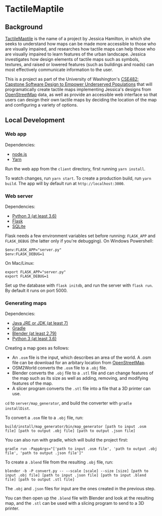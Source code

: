 # TactileMaptile

## Background

[TactileMaptile](https://digital.lib.washington.edu/researchworks/handle/1773/40212) is the name of a project by Jessica Hamilton, in which she seeks to understand how maps can be made more accessible to those who are visually impaired, and researches how tactile maps can help those who are visually impaired to learn features of the urban landscape. Jessica investigates how design elements of tactile maps such as symbols, textures, and raised or lowered features (such as buildings and roads) can most effectively communicate information  to the user.

This is a project as part of the University of Washington's [CSE482: Capstone Software Design to Empower Underserved Populations](https://courses.cs.washington.edu/courses/cse482/18wi) that will programatically create tactile maps implementing Jessica's designs from [OpenStreetMap](http://www.openstreetmap.org) data, as well as provide an accessible web interface so that users can design their own tactile maps by deciding the location of the map and configuring a variety of options. 

## Local Development

### Web app

Dependencies:
* [node.js](https://nodejs.org/en/)
* [Yarn](https://yarnpkg.com/en/)

Run the web app from the `client` directory, first running `yarn install`.

To watch changes, run `yarn start`. To create a production build, run `yarn build`. The app will by default run at `http://localhost:3000`.

### Web server

Dependencies:
* [Python 3 (at least 3.6)](https://www.python.org/downloads/)
* [Flask](http://flask.pocoo.org/)
* [SQLite](https://www.sqlite.org)

Flask needs a few environment variables set before running: `FLASK_APP` and `FLASK_DEBUG` (the latter only if you're debugging).
On Windows Powershell:
```
$env:FLASK_APP="server.py"
$env:FLASK_DEBUG=1
```

On Mac/Linux:
```
export FLASK_APP="server.py"
export FLASK_DEBUG=1
```

Set up the database with `flask initdb`, and run the server with `flask run`. By default it runs on port 5000.

### Generating maps

Dependencies:
* [Java JRE or JDK (at least 7)](http://www.oracle.com/technetwork/java/javase/downloads/index.html)
* [Gradle](https://gradle.org/install/)
* [Blender (at least 2.79)](https://www.blender.org/download/)
* [Python 3 (at least 3.6)](https://www.python.org/downloads/)

Creating a map goes as follows:
* An `.osm` file is the input, which describes an area of the world. A .osm file can be download for an arbitary location from [OpenStreetMap](http://www.openstreetmap.org).
* OSM2World converts the `.osm` file to a `.obj` file.
* Blender converts the `.obj` file to a `.stl` file and can change features of the map such as its size as well as adding, removing, and modifying features of the map.
* A slicer program converts the `.stl` file into a file that a 3D printer can use.

`cd` to `server/map_generator`, and build the converter with `gradle installDist`.

To convert a `.osm` file to a `.obj` file, run:

```
build/install/map_generator/bin/map_generator [path to input .osm file] [path to output .obj file] [path to output .json file]
```

You can also run with gradle, which will build the project first:
```
gradle run -PappArgs="['path to input .osm file', 'path to output .obj file', 'path to output .json file']"
```

To create a `.blend` file from the resulting `.obj` file, run:

```
blender -b -P convert.py -- --scale [scale] --size [size] [path to input .obj file] [path to input .json file] [path to input .blend file] [path to output .stl file]
```

The `.obj` and `.json` files for input are the ones created in the previous step.

You can then open up the `.blend` file with Blender and look at the resulting map, and the `.stl` can be used with a slicing program to send to a 3D printer.
